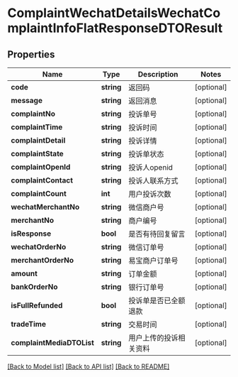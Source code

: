 # ComplaintWechatDetailsWechatComplaintInfoFlatResponseDTOResult

## Properties
Name | Type | Description | Notes
------------ | ------------- | ------------- | -------------
**code** | **string** | 返回码 | [optional] 
**message** | **string** | 返回消息 | [optional] 
**complaintNo** | **string** | 投诉单号 | [optional] 
**complaintTime** | **string** | 投诉时间 | [optional] 
**complaintDetail** | **string** | 投诉详情 | [optional] 
**complaintState** | **string** | 投诉单状态 | [optional] 
**complaintOpenId** | **string** | 投诉人openid | [optional] 
**complaintContact** | **string** | 投诉人联系方式 | [optional] 
**complaintCount** | **int** | 用户投诉次数 | [optional] 
**wechatMerchantNo** | **string** | 微信商户号 | [optional] 
**merchantNo** | **string** | 商户编号 | [optional] 
**isResponse** | **bool** | 是否有待回复留言 | [optional] 
**wechatOrderNo** | **string** | 微信订单号 | [optional] 
**merchantOrderNo** | **string** | 易宝商户订单号 | [optional] 
**amount** | **string** | 订单金额 | [optional] 
**bankOrderNo** | **string** | 银行订单号 | [optional] 
**isFullRefunded** | **bool** | 投诉单是否已全额退款 | [optional] 
**tradeTime** | **string** | 交易时间 | [optional] 
**complaintMediaDTOList** | **string** | 用户上传的投诉相关资料 | [optional] 

[[Back to Model list]](../README.md#documentation-for-models) [[Back to API list]](../README.md#documentation-for-api-endpoints) [[Back to README]](../README.md)


